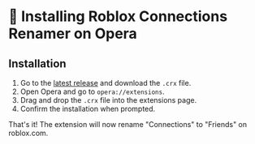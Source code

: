 # 🧩 Installing Roblox Connections Renamer on Opera

## Installation

1. Go to the [latest release](https://github.com/YOUR_USERNAME/YOUR_REPO/releases) and download the `.crx` file.
2. Open Opera and go to `opera://extensions`.
3. Drag and drop the `.crx` file into the extensions page.
4. Confirm the installation when prompted.

That's it! The extension will now rename "Connections" to "Friends" on roblox.com.
